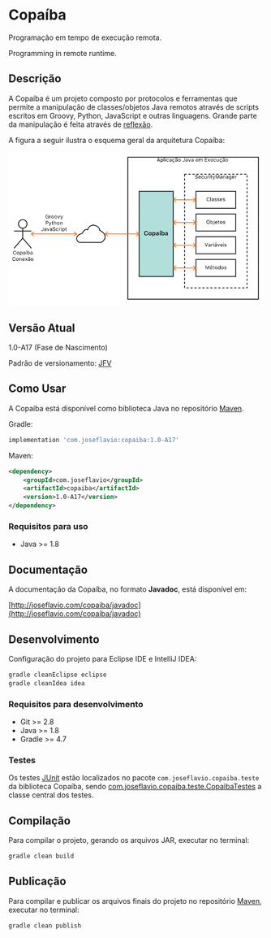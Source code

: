 # Copaíba

Programação em tempo de execução remota.

Programming in remote runtime.

## Descrição

A Copaíba é um projeto composto por protocolos e ferramentas que permite a manipulação de classes/objetos Java remotos através de scripts escritos em Groovy, Python, JavaScript e outras linguagens. Grande parte da manipulação é feita através de [reflexão](https://docs.oracle.com/javase/tutorial/reflect/).

A figura a seguir ilustra o esquema geral da arquitetura Copaíba:

<img src="projeto/EsquemaGeral.png">

## Versão Atual

1.0-A17 (Fase de Nascimento)

Padrão de versionamento: [JFV](http://joseflavio.com/jfv)

## Como Usar

A Copaíba está disponível como biblioteca Java no repositório [Maven](http://search.maven.org/#artifactdetails%7Ccom.joseflavio%7Ccopaiba%7C1.0-A17%7Cjar).

Gradle:

```groovy
implementation 'com.joseflavio:copaiba:1.0-A17'
```

Maven:

```xml
<dependency>
    <groupId>com.joseflavio</groupId>
    <artifactId>copaiba</artifactId>
    <version>1.0-A17</version>
</dependency>
```

### Requisitos para uso

* Java >= 1.8

## Documentação

A documentação da Copaíba, no formato **Javadoc**, está disponível em:

[http://joseflavio.com/copaiba/javadoc](http://joseflavio.com/copaiba/javadoc)

## Desenvolvimento

Configuração do projeto para Eclipse IDE e IntelliJ IDEA:

```sh
gradle cleanEclipse eclipse
gradle cleanIdea idea
```

### Requisitos para desenvolvimento

* Git >= 2.8
* Java >= 1.8
* Gradle >= 4.7

### Testes

Os testes [JUnit](https://junit.org/junit4/) estão localizados no pacote `com.joseflavio.copaiba.teste` da biblioteca Copaíba, sendo [com.joseflavio.copaiba.teste.CopaibaTestes](https://github.com/joseflaviojr/copaiba/blob/master/fonte/com/joseflavio/copaiba/teste/CopaibaTestes.java) a classe central dos testes.

## Compilação

Para compilar o projeto, gerando os arquivos JAR, executar no terminal:

```sh
gradle clean build
```

## Publicação

Para compilar e publicar os arquivos finais do projeto no repositório [Maven](http://search.maven.org/#artifactdetails%7Ccom.joseflavio%7Ccopaiba%7C1.0-A17%7Cjar), executar no terminal:

```sh
gradle clean publish
```
